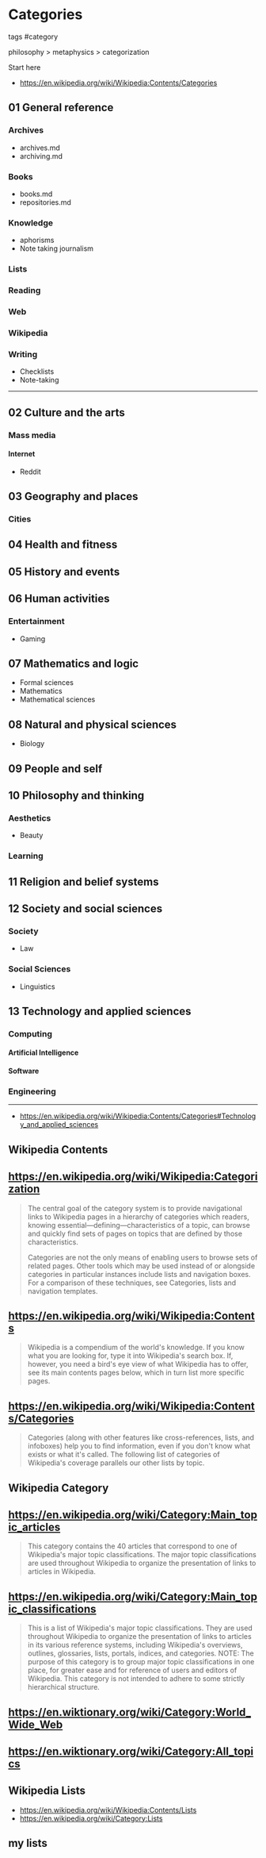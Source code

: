 # Categories

tags #category

philosophy > metaphysics > categorization

Start here
* https://en.wikipedia.org/wiki/Wikipedia:Contents/Categories


## 01 General reference


### Archives

* archives.md
* archiving.md

### Books

* books.md
* repositories.md

### Knowledge
* aphorisms
* Note taking journalism

### Lists

### Reading

### Web

### Wikipedia

### Writing

* Checklists
* Note-taking

***

## 02 Culture and the arts

### Mass media

#### Internet

* Reddit

## 03 Geography and places

### Cities

## 04 Health and fitness

## 05 History and events

## 06 Human activities

### Entertainment

* Gaming

## 07 Mathematics and logic

* Formal sciences
* Mathematics
* Mathematical sciences

## 08 Natural and physical sciences

* Biology

## 09 People and self


## 10 Philosophy and thinking

### Aesthetics

* Beauty

### Learning

## 11 Religion and belief systems

## 12 Society and social sciences

### Society

* Law

### Social Sciences

* Linguistics

## 13 Technology and applied sciences

### Computing

#### Artificial Intelligence

#### Software

### Engineering

***

* https://en.wikipedia.org/wiki/Wikipedia:Contents/Categories#Technology_and_applied_sciences

## Wikipedia Contents


## https://en.wikipedia.org/wiki/Wikipedia:Categorization

>The central goal of the category system is to provide navigational links to Wikipedia pages in a hierarchy of categories which readers, knowing essential—defining—characteristics of a topic, can browse and quickly find sets of pages on topics that are defined by those characteristics.
>
>Categories are not the only means of enabling users to browse sets of related pages. Other tools which may be used instead of or alongside categories in particular instances include lists and navigation boxes. For a comparison of these techniques, see Categories, lists and navigation templates.

## https://en.wikipedia.org/wiki/Wikipedia:Contents

> Wikipedia is a compendium of the world's knowledge. If you know what you are looking for, type it into Wikipedia's search box. If, however, you need a bird's eye view of what Wikipedia has to offer, see its main contents pages below, which in turn list more specific pages.

## https://en.wikipedia.org/wiki/Wikipedia:Contents/Categories

> Categories (along with other features like cross-references, lists, and infoboxes) help you to find information, even if you don't know what exists or what it's called. The following list of categories of Wikipedia's coverage parallels our other lists by topic.

## Wikipedia Category

## https://en.wikipedia.org/wiki/Category:Main_topic_articles

> This category contains the 40 articles that correspond to one of Wikipedia's major topic classifications. The major topic classifications are used throughout Wikipedia to organize the presentation of links to articles in Wikipedia.

## https://en.wikipedia.org/wiki/Category:Main_topic_classifications

> This is a list of Wikipedia's major topic classifications. They are used throughout Wikipedia to organize the presentation of links to articles in its various reference systems, including Wikipedia's overviews, outlines, glossaries, lists, portals, indices, and categories. NOTE: The purpose of this category is to group major topic classifications in one place, for greater ease and for reference of users and editors of Wikipedia. This category is not intended to adhere to some strictly hierarchical structure.

## https://en.wiktionary.org/wiki/Category:World_Wide_Web

## https://en.wiktionary.org/wiki/Category:All_topics


## Wikipedia Lists

* https://en.wikipedia.org/wiki/Wikipedia:Contents/Lists
* https://en.wikipedia.org/wiki/Category:Lists

## my lists
